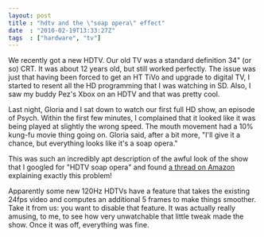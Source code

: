 ```yaml
---
layout: post
title : "hdtv and the \"soap opera\" effect"
date  : "2010-02-19T13:33:27Z"
tags  : ["hardware", "tv"]
---
```

We recently got a new HDTV.  Our old TV was a standard definition 34" (or so)
CRT.  It was about 12 years old, but still worked perfectly.  The issue was
just that having been forced to get an HT TiVo and upgrade to digital TV, I
started to resent all the HD programming that I was watching in SD.  Also, I
saw my buddy Pez's Xbox on an HDTV and that was pretty cool.

Last night, Gloria and I sat down to watch our first full HD show, an episode
of Psych.  Within the first few minutes, I complained that it looked like it
was being played at slightly the wrong speed.  The mouth movement had a 10%
kung-fu movie thing going on.  Gloria said, after a bit more, "I'll give it
a chance, but everything looks like it's a soap opera."

This was such an incredibly apt description of the awful look of the show that
I googled for "HDTV soap opera" and found [a thread on
Amazon](http://www.amazon.com/Movies-Soap-Opera-Effect/forum/Fx2JJ0NYSR5M5E/Tx2PVBQP6CFT16Z)
explaining exactly this problem!

Apparently some new 120Hz HDTVs have a feature that takes the existing 24fps
video and computes an additional 5 frames to make things smoother.  Take it
from us:  you want to disable that feature.  It was actually really amusing, to
me, to see how very unwatchable that little tweak made the show.  Once it was
off, everything was fine.

